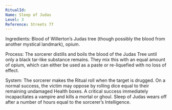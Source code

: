 ```yaml
---
RitualId: 
Name: Sleep of Judas
Level: 3
Reference: Streets 77
---
```

Ingredients: Blood of Willerton’s Judas tree (though possibly the blood from another mystical landmark), opium.   

Process: The sorcerer distills and boils the blood of the Judas Tree until only a black tar-like substance remains. They mix this with an equal amount of opium, which can either be used as a paste or re-liquefied with no loss of effect.   

System: The sorcerer makes the Ritual roll when the target is drugged. On a normal success, the victim may oppose by rolling dice equal to their remaining undamaged Health boxes. A critical success immediately incapacitates a vampire and kills a mortal or ghoul. Sleep of Judas wears off after a number of hours equal to the sorcerer’s Intelligence.